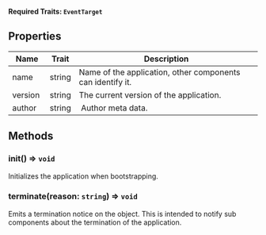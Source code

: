 **Required Traits: `EventTarget`**

## Properties
| Name    | Trait  | Description                                               |
| ------- | ------ | --------------------------------------------------------- |
| name    | string | Name of the application, other components can identify it.|
| version | string | The current version of the application.                   |
| author  | string | Author meta data.                                         |

## Methods
### init() => `void`
Initializes the application when bootstrapping.

### terminate(reason: `string`) => `void`
Emits a termination notice on the object. 
This is intended to notify sub components about the termination of the application.